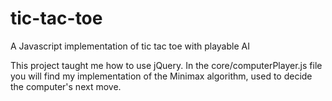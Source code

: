 # tic-tac-toe
A Javascript implementation of tic tac toe with playable AI

This project taught me how to use jQuery.
In the core/computerPlayer.js file you will find my implementation of the Minimax algorithm, used to decide the computer's next move.
